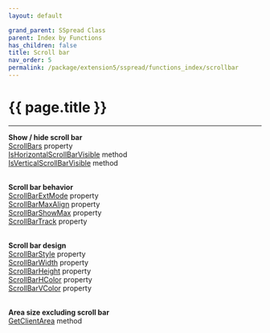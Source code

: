 ```yaml
---
layout: default

grand_parent: SSpread Class
parent: Index by Functions
has_children: false
title: Scroll bar
nav_order: 5
permalink: /package/extension5/sspread/functions_index/scrollbar
---
```

# {{ page.title }}
---

**Show / hide scroll bar**<br>
[ScrollBars](/package/extension5/sspread/properties/scrollbars) property<br>
[IsHorizontalScrollBarVisible](/package/extension5/sspread/methods/ishorizontalscrollbarvisible) method<br>
[IsVerticalScrollBarVisible](/package/extension5/sspread/methods/isverticalscrollbarvisible) method<br><br>

**Scroll bar behavior**<br>
[ScrollBarExtMode](/package/extension5/sspread/properties/scrollbarextmode) property<br>
[ScrollBarMaxAlign](/package/extension5/sspread/properties/scrollbarmaxalign) property<br>
[ScrollBarShowMax](/package/extension5/sspread/properties/scrollbarshowmax) property<br>
[ScrollBarTrack](/package/extension5/sspread/properties/scrollbartrack) property<br><br>

**Scroll bar design**<br>
[ScrollBarStyle](/package/extension5/sspread/properties/scrollbarstyle) property<br>
[ScrollBarWidth](/package/extension5/sspread/properties/scrollbarwidth) property<br>
[ScrollBarHeight](/package/extension5/sspread/properties/scrollbarheight) property<br>
[ScrollBarHColor](/package/extension5/sspread/properties/scrollbarhcolor) property<br>
[ScrollBarVColor](/package/extension5/sspread/properties/scrollbarvcolor) property<br><br>

**Area size excluding scroll bar**<br>
[GetClientArea](/package/extension5/sspread/methods/getclientarea) method<br><br>